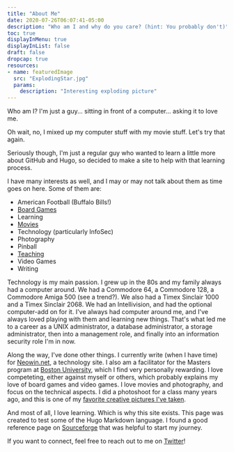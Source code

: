```yaml
---
title: "About Me"
date: 2020-07-26T06:07:41-05:00
description: "Who am I and why do you care? (hint: You probably don't)"
toc: true
displayInMenu: true
displayInList: false
draft: false
dropcap: true
resources:
- name: featuredImage
  src: "ExplodingStar.jpg"
  params:
    description: "Interesting exploding picture"
---
```

Who am I? I'm just a guy... sitting in front of a computer... asking it to love me.

Oh wait, no, I mixed up my computer stuff with my movie stuff. Let's try that again.

Seriously though, I'm just a regular guy who wanted to learn a little more about GitHub and Hugo, so decided to make a site to help
with that learning process. 

I have many interests as well, and I may or may not talk about them as time goes on here. Some of them are:

* American Football (Buffalo Bills!)
* [Board Games](https://boardgamegeek.com/collection/user/Fezmid2)
* Learning
* [Movies](http://www.invelos.com/dvdcollection.aspx/fezmid)
* Technology (particularly InfoSec)
* Photography
* Pinball
* [Teaching](https://www.bu.edu/csmet/profile/chris-white/)
* Video Games
* Writing

Technology is my main passion. I grew up in the 80s and my family always had a computer around. We had a Commodore 64, a Commodore 128,
a Commodore Amiga 500 (see a trend?). We also had a Timex Sinclair 1000 and a Timex Sinclair 2068. We had an Intellivision, and had the
optional computer-add on for it. I've always had computer around me, and I've always loved playing with them and learning new things. 
That's what led me to a career as a UNIX administrator, a database administrator, a storage administrator, then into a management role,
and finally into an information security role I'm in now. 

Along the way, I've done other things. I currently write (when I have time) for [Neowin.net](https://www.neowin.net/profile/christopher_white/), a technology site.
I also am a facilitator for the Masters program at [Boston University](https://www.bu.edu/csmet/profile/chris-white/), which I find very
personally rewarding. I love competeting, either against myself or others, which probably explains my love of board games and video games.
I love movies and photography, and focus on the technical aspects. I did a photoshoot for a class many years ago, and this is one of my
[favorite creative pictures I've taken](https://www.flickr.com/photos/43777639@N06/4471413888/in/album-72157623722581118/).

And most of all, I love learning. Which is why this site exists. This page was created to test some of the Hugo Markdown language. I 
found a good reference page on [Sourceforge](https://sourceforge.net/p/hugo-generator/wiki/markdown_syntax/) that was helpful to
start my journey.

If you want to connect, feel free to reach out to me on [Twitter](https://twitter.com/Fezmid)!

